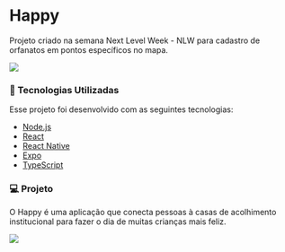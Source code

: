 # Happy

Projeto criado na semana Next Level Week - NLW para cadastro de orfanatos em pontos específicos no mapa.

<img src="https://ik.imagekit.io/mqh5rdpeme/happy_bbxrgiuEW.png">

### 🚀  Tecnologias Utilizadas
Esse projeto foi desenvolvido com as seguintes tecnologias:

- [Node.js](https://nodejs.org/en/ "Node.js")
- [React](https://reactjs.org/ "React")
- [React Native](https://reactnative.dev/ "React Native")
- [Expo](https://expo.io/ "Expo")
- [TypeScript](https://www.typescriptlang.org/ "TypeScript")


### 💻 Projeto
O Happy é uma aplicação que conecta pessoas à casas de acolhimento institucional para fazer o dia de muitas crianças mais feliz.

<img src="https://ik.imagekit.io/mqh5rdpeme/nlw_3iNkRgyYB.png">
